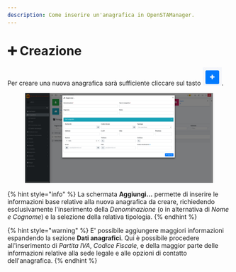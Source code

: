 ```yaml
---
description: Come inserire un'anagrafica in OpenSTAManager.
---
```


# ➕ Creazione

Per creare una nuova anagrafica sarà sufficiente cliccare sul tasto ![](<../../../.gitbook/assets/immagine (155).png>).



<figure><img src="../../../.gitbook/assets/immagine (79).png" alt=""><figcaption></figcaption></figure>

{% hint style="info" %}
La schermata **Aggiungi...** permette di inserire le informazioni base relative alla nuova anagrafica da creare, richiedendo esclusivamente l'inserimento della _Denominazione_ (o in alternativa di _Nome e Cognome_) e la selezione della relativa tipologia.
{% endhint %}

{% hint style="warning" %}
E' possibile aggiungere maggiori informazioni espandendo la sezione **Dati anagrafici**. Qui è possibile procedere all'inserimento di _Partita IVA_, _Codice Fiscale_, e della maggior parte delle informazioni relative alla sede legale e alle opzioni di contatto dell'anagrafica.
{% endhint %}

